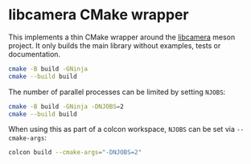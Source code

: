 # libcamera CMake wrapper

This implements a thin CMake wrapper around the [libcamera](https://libcamera.org) meson project. It only builds the main library without examples, tests or documentation.

```sh
cmake -B build -GNinja
cmake --build build
```

The number of parallel processes can be limited by setting `NJOBS`:
```sh
cmake -B build -GNinja -DNJOBS=2
cmake --build build
```

When using this as part of a colcon workspace, `NJOBS` can be set via `--cmake-args`:
```sh
colcon build --cmake-args="-DNJOBS=2"
```
